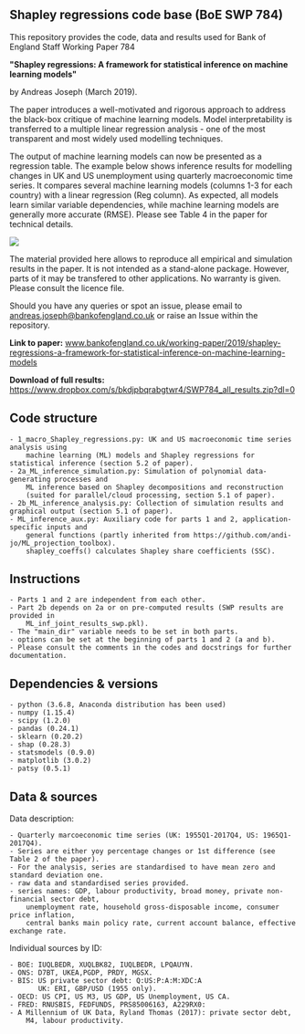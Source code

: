 Shapley regressions code base (BoE SWP 784) 
-------------------------------------------

This repository provides the code, data and results used for Bank of England Staff Working Paper 784

**"Shapley regressions: A framework for statistical inference on machine learning models"**

by Andreas Joseph (March 2019). 

The paper introduces a well-motivated and rigorous approach to address the black-box critique of machine learning models. Model interpretability is transferred to a multiple linear regression analysis - one of the most transparent and most widely used modelling techniques.

The output of machine learning models can now be presented as a regression table. The example below shows inference results for modelling changes in UK and US unemployment using quarterly macroeconomic time series. It compares several machine learning models (columns 1-3 for each country) with a linear regression (Reg column). As expected, all models learn similar variable dependencies, while machine learning models are generally more accurate (RMSE). Please see Table 4 in the paper for technical details. 

![](https://github.com/bank-of-england/Shapley_regressions/blob/master/figures/U_Shap_reg_table.png)

The material provided here allows to reproduce all empirical and simulation results in the paper. It is not intended as a stand-alone package. However, parts of it may be transfered to other applications. No warranty is given. Please consult the licence file. 

Should you have any queries or spot an issue, please email to andreas.joseph@bankofengland.co.uk or
raise an Issue within the repository.

**Link to paper:** www.bankofengland.co.uk/working-paper/2019/shapley-regressions-a-framework-for-statistical-inference-on-machine-learning-models

**Download of full results:** https://www.dropbox.com/s/bkdjpbqrabgtwr4/SWP784_all_results.zip?dl=0



Code structure
--------------

	- 1_macro_Shapley_regressions.py: UK and US macroeconomic time series analysis using 
		machine learning (ML) models and Shapley regressions for statistical inference (section 5.2 of paper).
	- 2a_ML_inference_simulation.py: Simulation of polynomial data-generating processes and
		ML inference based on Shapley decompositions and reconstruction
		(suited for parallel/cloud processing, section 5.1 of paper).
	- 2b_ML_inference_analysis.py: Collection of simulation results and graphical output (section 5.1 of paper). 
	- ML_inference_aux.py: Auxiliary code for parts 1 and 2, application-specific inputs and 
		general functions (partly inherited from https://github.com/andi-jo/ML_projection_toolbox).
		shapley_coeffs() calculates Shapley share coefficients (SSC).


Instructions
------------

	- Parts 1 and 2 are independent from each other.
	- Part 2b depends on 2a or on pre-computed results (SWP results are provided in
		ML_inf_joint_results_swp.pkl).
	- The "main_dir" variable needs to be set in both parts.
	- options can be set at the beginning of parts 1 and 2 (a and b).
	- Please consult the comments in the codes and docstrings for further documentation.


Dependencies & versions
-----------------------

	- python (3.6.8, Anaconda distribution has been used)
	- numpy (1.15.4)
	- scipy (1.2.0)
	- pandas (0.24.1)
	- sklearn (0.20.2)
	- shap (0.28.3)
	- statsmodels (0.9.0)
	- matplotlib (3.0.2)
	- patsy (0.5.1)


Data & sources
--------------

Data description:

	- Quarterly marcoeconomic time series (UK: 1955Q1-2017Q4, US: 1965Q1-2017Q4).
	- Series are either yoy percentage changes or 1st difference (see Table 2 of the paper).
	- For the analysis, series are standardised to have mean zero and standard deviation one.
	- raw data and standardised series provided.
	- series names: GDP, labour productivity, broad money, private non-financial sector debt, 
		unemployment rate, household gross-disposable income, consumer price inflation, 
		central banks main policy rate, current account balance, effective exchange rate.

Individual sources by ID:

	- BOE: IUQLBEDR, XUQLBK82, IUQLBEDR, LPQAUYN.
	- ONS: D7BT, UKEA,PGDP, PRDY, MGSX.
	- BIS: US private sector debt: Q:US:P:A:M:XDC:A
	       UK: ERI, GBP/USD (1955 only).
	- OECD: US CPI, US M3, US GDP, US Unemployment, US CA.
	- FRED: RNUSBIS, FEDFUNDS, PRS85006163, A229RX0:
	- A Millennium of UK Data, Ryland Thomas (2017): private sector debt, 
		M4, labour productivity.
